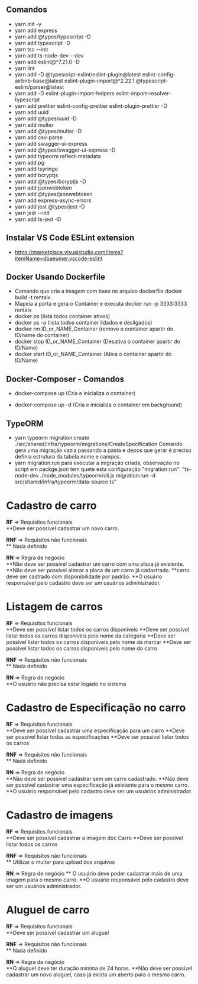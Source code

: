 ## Comandos

* yarn init -y
* yarn add express
* yarn add @types/typescript -D
* yarn add typescript -D
* yarn tsc --init
* yarn add ts-node-dev --dev
* yarn add eslint@^7.21.0 -D
* yarn lint
* yarn add -D @typescript-eslint/eslint-plugin@latest eslint-config-airbnb-base@latest eslint-plugin-import@^2.22.1 @typescript-eslint/parser@latest
* yarn add -D eslint-plugin-import-helpers eslint-import-resolver-typescript
* yarn add prettier eslint-config-prettier eslint-plugin-prettier -D
* yarn add uuid
* yarn add @types/uuid -D
* yarn add multer 
* yarn add @types/multer -D
* yarn add csv-parse
* yarn add swagger-ui-express
* yarn add @types/swagger-ui-express -D
* yarn add typeorm reflect-metadata
* yarn add pg
* yarn add tsyringe
* yarn add bcryptjs
* yarn add @types/bcryptjs -D
* yarn add jsonwebtoken
* yarn add @types/jsonwebtoken
* yarn add express-async-errors
* yarn add jest @types/jest -D
* yarn jest --init
* yarn add  ts-jest -D

## Instalar VS Code ESLint extension
* https://marketplace.visualstudio.com/items?itemName=dbaeumer.vscode-eslint

## Docker Usando Dockerfile


* Comando que cria a imagem com base no arquivo dockerfile docker build -t  rentalx .
* Mapeia a porta e gera o Container  e executa docker run  -p 3333:3333 rentalx
* docker ps (lista todos container ativos)
* docker ps -a (lista todos container lidados e desligados)
* docker rm ID_or_NAME_Container (remove o container apartir do ID/name do container)
* docker stop ID_or_NAME_Container (Desativa o container apartir do ID/Name)
* docker start ID_or_NAME_Container (Ativa o container apartir do ID/Name)



## Docker-Composer - Comandos

* docker-compose up (Cria e inicializa o container)

* docker-compose up -d (Cria e inicializa o container em background)

## TypeORM 

* yarn typeorm migration:create ./src/shared/infra/typeorm/migrations/CreateSpecification Comando gera uma migração vazia passando a pasta e depos que gerar é preciso definia estrutura da tabela nome e campos.
* yarn migration:run para executar a migração criada, observação no script em packge.json tem quete esta configuração "migration:run": "ts-node-dev ./node_modules/typeorm/cli.js migration:run -d src/shared/infra/typeorm/data-source.ts"


# Cadastro de carro

**RF** => Requisitos funcionais<br />
    **Deve ser possível cadastrar um novo carro.
    

**RNF** => Requisitos não funcionais<br />
   ** Nada definido

**RN** => Regra de negócio<br />
    **Não deve ser possível cadastrar um carro com uma placa já existente.
    **Não deve ser possível alterar a placa de um carro já cadastrado.
    **carro deve ser castrado com disponibilidade por padrão.
    **O usuário responsável pelo cadastro deve ser  um usuários administrador.

# Listagem de carros

**RF** => Requisitos funcionais<br />
    **Deve ser possível listar todos os carros disponíveis
    **Deve ser possível listar todos os carros disponíveis pelo nome da categoria
    **Deve ser possível listar todos os carros disponíveis pelo nome da marcar
    **Deve ser possível listar todos os carros disponíveis pelo nome do carro

**RNF** => Requisitos não funcionais<br />
   ** Nada definido

**RN** => Regra de negócio<br />
 **O usuãrio não precisa estar logado no sistema

# Cadastro de Especificação no carro

**RF** => Requisitos funcionais<br />
    **Deve ser possível cadastrar uma especificação para um carro
    **Deve ser possível listar todas as especificações
    **Deve ser possível listar todos os carros

**RNF** => Requisitos não funcionais<br />
   ** Nada definido

**RN** => Regra de negócio<br />
  **Não deve ser possível cadastrar sem um carro cadastrado.
  **Não deve ser possível cadastrar uma especificação já existente para o mesmo carro.
  **O usuário responsável pelo cadastro deve ser  um usuários administrador.

# Cadastro de imagens

**RF** => Requisitos funcionais<br />
    **Deve ser possível cadastrar a imagem doc Carro
    **Deve ser possível listar todos os carros

**RNF** => Requisitos não funcionais<br />
   ** Utilizar o multer para upload dos arquivos

**RN** => Regra de negócio
    ** O usuário deve poder cadastrar mais de uma imagem para o mesmo carro.
    **O usuário responsável pelo cadastro deve ser  um usuários administrador.

# Aluguel de carro

**RF** => Requisitos funcionais<br />
**Deve ser possível cadastrar um aluguel 

**RNF** => Requisitos não funcionais<br />
   ** Nada definido

**RN** => Regra de negócio<br />
  **O aluguel deve ter duração mínima de 24 horas. 
  **Não deve ser possível cadastrar um novo aluguel, caso já exista um aberto para o mesmo carro.
  